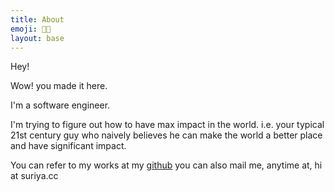 ```yaml
---
title: About
emoji: 🧙🏻
layout: base
---
```


Hey!

Wow! you made it here.

I'm a software engineer.

I'm trying to figure out how to have max impact in the world. i.e. your typical 21st century guy who naively believes he can make the world a better place and have significant impact.

You can refer to my works at my [github](https://github.com/suriya-ganesh)
you can also mail me, anytime at, hi at suriya.cc